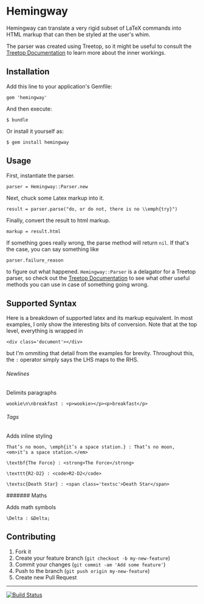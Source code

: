 # Hemingway

Hemingway can translate a very rigid subset of LaTeX commands into HTML markup that can then be styled at the user's whim. 

The parser was created using Treetop, so it might be useful to consult the [Treetop Documentation](http://treetop.rubyforge.org/syntactic_recognition.html) to learn more about the inner workings. 

## Installation

Add this line to your application's Gemfile:

    gem 'hemingway'

And then execute:

    $ bundle

Or install it yourself as:

    $ gem install hemingway

## Usage

First, instantiate the parser. 

    parser = Hemingway::Parser.new

Next, chuck some Latex markup into it. 

    result = parser.parse("do, or do not, there is no \\emph{try}")

Finally, convert the result to html markup. 

    markup = result.html
    
If something goes really wrong, the parse method will return `nil`. If that's the case, you can say something like

    parser.failure_reason
    
to figure out what happened. `Hemingway::Parser` is a delagator for a Treetop parser, so check out the [Treetop Documentation](http://treetop.rubyforge.org/syntactic_recognition.html) to see what other useful methods you can use in case of something going wrong. 

## Supported Syntax
Here is a breakdown of supported latex and its markup equivalent. 
In most examples, I only show the interesting bits of conversion. Note that at the
top level, everything is wrapped in 

    <div class='document'></div>
    
but I'm ommiting that detail from the examples for brevity. Throughout this, 
the `:` operator simply says the LHS maps to the RHS. 

###### Newlines

Delimits paragraphs

    wookie\n\nbreakfast : <p>wookie></p><p>breakfast</p>

###### Tags

Adds inline styling

    That’s no moon, \emph{it’s a space station.} : That’s no moon, <em>it’s a space station.</em>

    \textbf{The Force} : <strong>The Force</strong>
    
    \texttt{R2-D2} : <code>R2-D2</code>
    
    \textsc{Death Star} : <span class='textsc'>Death Star</span>

####### Maths

Adds math symbols

    \Delta : &Delta;

## Contributing

1. Fork it
2. Create your feature branch (`git checkout -b my-new-feature`)
3. Commit your changes (`git commit -am 'Add some feature'`)
4. Push to the branch (`git push origin my-new-feature`)
5. Create new Pull Request

---
[![Build Status](https://travis-ci.org/griffinmyers/hemingway.png?branch=master)](https://travis-ci.org/griffinmyers/hemingway)
